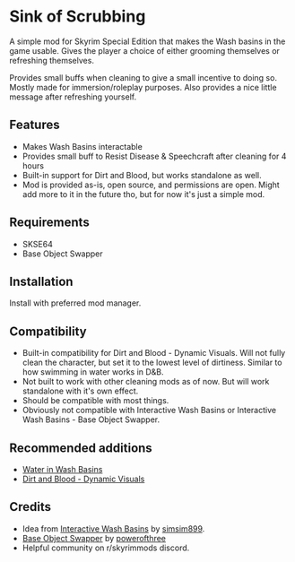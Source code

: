 # Sink of Scrubbing

A simple mod for Skyrim Special Edition that makes the Wash basins in the game usable. Gives the player a choice of either grooming themselves or refreshing themselves. 

Provides small buffs when cleaning to give a small incentive to doing so. Mostly made for immersion/roleplay purposes. Also provides a nice little message after refreshing yourself.

## Features

- Makes Wash Basins interactable
- Provides small buff to Resist Disease & Speechcraft after cleaning for 4 hours
- Built-in support for Dirt and Blood, but works standalone as well.
- Mod is provided as-is, open source, and permissions are open. Might add more to it in the future tho, but for now it's just a simple mod.

## Requirements

- SKSE64
- Base Object Swapper

## Installation

Install with preferred mod manager.

## Compatibility

- Built-in compatibility for Dirt and Blood - Dynamic Visuals. Will not fully clean the character, but set it to the lowest level of dirtiness. Similar to how swimming in water works in D&B.
- Not built to work with other cleaning mods as of now. But will work standalone with it's own effect.
- Should be compatible with most things.
- Obviously not compatible with Interactive Wash Basins or Interactive Wash Basins - Base Object Swapper.

## Recommended additions

- [Water in Wash Basins](https://www.nexusmods.com/skyrimspecialedition/mods/59333)
- [Dirt and Blood - Dynamic Visuals](https://www.nexusmods.com/skyrimspecialedition/mods/38886)

## Credits

- Idea from [Interactive Wash Basins](https://www.nexusmods.com/skyrimspecialedition/mods/56039) by [simsim899](https://www.nexusmods.com/skyrimspecialedition/users/8345545?tab=user+files).
- [Base Object Swapper](https://www.nexusmods.com/skyrimspecialedition/mods/60805) by [powerofthree](https://www.nexusmods.com/skyrimspecialedition/users/2148728?tab=user+files)
- Helpful community on r/skyrimmods discord.
